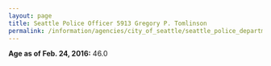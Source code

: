 ```yaml
---
layout: page
title: Seattle Police Officer 5913 Gregory P. Tomlinson
permalink: /information/agencies/city_of_seattle/seattle_police_department/copbook/5913/
---
```


**Age as of Feb. 24, 2016:** 46.0
